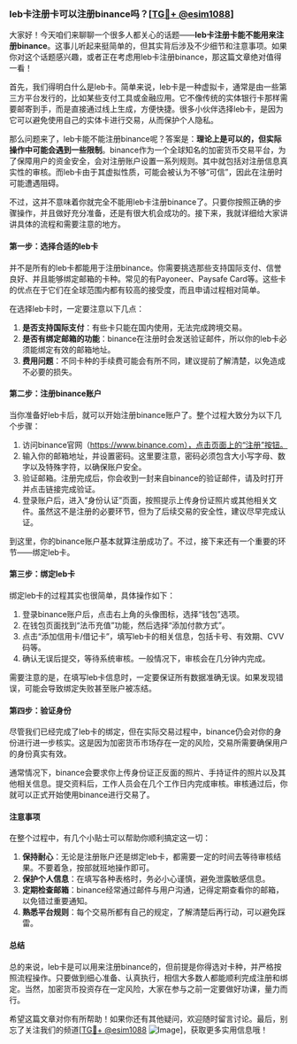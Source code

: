 ### leb卡注册卡可以注册binance吗？[[TG💪+ @esim1088](https://t.me/s/esim1088)]

大家好！今天咱们来聊聊一个很多人都关心的话题——**leb卡注册卡能不能用来注册binance**。这事儿听起来挺简单的，但其实背后涉及不少细节和注意事项。如果你对这个话题感兴趣，或者正在考虑用leb卡注册binance，那这篇文章绝对值得一看！

首先，我们得明白什么是leb卡。简单来说，leb卡是一种虚拟卡，通常是由一些第三方平台发行的，比如某些支付工具或金融应用。它不像传统的实体银行卡那样需要邮寄到手，而是直接通过线上生成，方便快捷。很多小伙伴选择leb卡，是因为它可以避免使用自己的实体卡进行交易，从而保护个人隐私。

那么问题来了，leb卡能不能注册binance呢？答案是：**理论上是可以的，但实际操作中可能会遇到一些限制**。binance作为一个全球知名的加密货币交易平台，为了保障用户的资金安全，会对注册账户设置一系列规则。其中就包括对注册信息真实性的审核。而leb卡由于其虚拟性质，可能会被认为不够“可信”，因此在注册时可能遭遇阻碍。

不过，这并不意味着你就完全不能用leb卡注册binance了。只要你按照正确的步骤操作，并且做好充分准备，还是有很大机会成功的。接下来，我就详细给大家讲讲具体的流程和需要注意的地方。

#### 第一步：选择合适的leb卡

并不是所有的leb卡都能用于注册binance。你需要挑选那些支持国际支付、信誉良好、并且能够绑定邮箱的卡种。常见的有Payoneer、Paysafe Card等。这些卡的优点在于它们在全球范围内都有较高的接受度，而且申请过程相对简单。

在选择leb卡时，一定要注意以下几点：
1. **是否支持国际支付**：有些卡只能在国内使用，无法完成跨境交易。
2. **是否有绑定邮箱的功能**：binance在注册时会发送验证邮件，所以你的leb卡必须能绑定有效的邮箱地址。
3. **费用问题**：不同卡种的手续费可能会有所不同，建议提前了解清楚，以免造成不必要的损失。

#### 第二步：注册binance账户

当你准备好leb卡后，就可以开始注册binance账户了。整个过程大致分为以下几个步骤：

1. 访问binance官网（https://www.binance.com），点击页面上的“注册”按钮。
2. 输入你的邮箱地址，并设置密码。这里要注意，密码必须包含大小写字母、数字以及特殊字符，以确保账户安全。
3. 验证邮箱。注册完成后，你会收到一封来自binance的验证邮件，请及时打开并点击链接完成验证。
4. 登录账户后，进入“身份认证”页面，按照提示上传身份证照片或其他相关文件。虽然这不是注册的必要环节，但为了后续交易的安全性，建议尽早完成认证。

到这里，你的binance账户基本就算注册成功了。不过，接下来还有一个重要的环节——绑定leb卡。

#### 第三步：绑定leb卡

绑定leb卡的过程其实也很简单，具体操作如下：

1. 登录binance账户后，点击右上角的头像图标，选择“钱包”选项。
2. 在钱包页面找到“法币充值”功能，然后选择“添加付款方式”。
3. 点击“添加信用卡/借记卡”，填写leb卡的相关信息，包括卡号、有效期、CVV码等。
4. 确认无误后提交，等待系统审核。一般情况下，审核会在几分钟内完成。

需要注意的是，在填写leb卡信息时，一定要保证所有数据准确无误。如果发现错误，可能会导致绑定失败甚至账户被冻结。

#### 第四步：验证身份

尽管我们已经完成了leb卡的绑定，但在实际交易过程中，binance仍会对你的身份进行进一步核实。这是因为加密货币市场存在一定的风险，交易所需要确保用户的身份真实有效。

通常情况下，binance会要求你上传身份证正反面的照片、手持证件的照片以及其他相关信息。提交资料后，工作人员会在几个工作日内完成审核。审核通过后，你就可以正式开始使用binance进行交易了。

#### 注意事项

在整个过程中，有几个小贴士可以帮助你顺利搞定这一切：

1. **保持耐心**：无论是注册账户还是绑定leb卡，都需要一定的时间去等待审核结果。不要着急，按部就班地操作即可。
2. **保护个人信息**：在填写各种表格时，务必小心谨慎，避免泄露敏感信息。
3. **定期检查邮箱**：binance经常通过邮件与用户沟通，记得定期查看你的邮箱，以免错过重要通知。
4. **熟悉平台规则**：每个交易所都有自己的规定，了解清楚后再行动，可以避免踩雷。

#### 总结

总的来说，leb卡是可以用来注册binance的，但前提是你得选对卡种，并严格按照流程操作。只要做到细心准备、认真执行，相信大多数人都能顺利完成注册和绑定。当然，加密货币投资存在一定风险，大家在参与之前一定要做好功课，量力而行。

希望这篇文章对你有所帮助！如果你还有其他疑问，欢迎随时留言讨论。最后，别忘了关注我们的频道[[TG💪+ @esim1088](https://t.me/s/esim1088) ![Image](https://i.postimg.cc/4NQfJmqS/Snipaste-2025-05-13-00-14-12.png)]，获取更多实用信息哦！